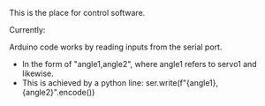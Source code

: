 This is the place for control software.

Currently:

Arduino code works by reading inputs from the serial port.
- In the form of "angle1,angle2", where angle1 refers to servo1 and likewise.
- This is achieved by a python line:
    ser.write(f"{angle1},{angle2}".encode())